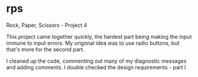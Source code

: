 # rps
Rock, Paper, Scissors - Project 4

This project came together quickly, the hardest part being making the input immune to input errors. My origonal idea was to use radio buttons, but that's more for the second part.

I cleaned up the code, commenting out many of my diagnostic messages and adding comments. I double checked the design requirements - part I 